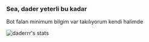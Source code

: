 ### Sea, dader yeterli bu kadar 

Bot falan minimum bilgim var takılıyorum kendi halimde



![daderrr's stats](https://github-readme-stats.vercel.app/api?username=aiajs&count_private=true&show_icons=true&theme=blueberry)
